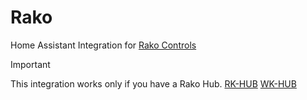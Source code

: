# Rako
Home Assistant Integration for [Rako Controls](https://rakocontrols.com)

> [!IMPORTANT]
> This integration works only if you have a Rako Hub.
> [RK-HUB](https://rakocontrols.com/rkhub/)
> [WK-HUB](https://rakocontrols.com/wkhub/)
